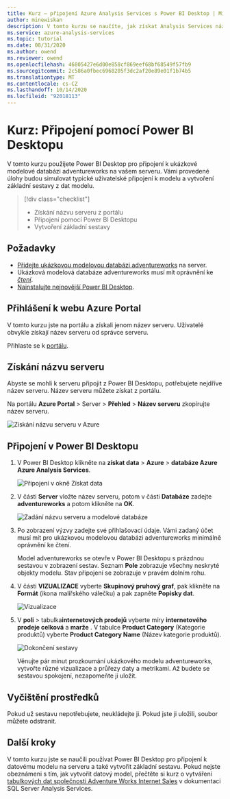 ```yaml
---
title: Kurz – připojení Azure Analysis Services s Power BI Desktop | Microsoft Docs
author: minewiskan
description: V tomto kurzu se naučíte, jak získat Analysis Services název serveru z Azure Portal a pak se pomocí Power BI Desktop připojit k serveru.
ms.service: azure-analysis-services
ms.topic: tutorial
ms.date: 08/31/2020
ms.author: owend
ms.reviewer: owend
ms.openlocfilehash: 46805427e6d00e858cf869eef68bf68549f57fb9
ms.sourcegitcommit: 2c586a0fbec6968205f3dc2af20e89e01f1b74b5
ms.translationtype: MT
ms.contentlocale: cs-CZ
ms.lasthandoff: 10/14/2020
ms.locfileid: "92018113"
---
```

# <a name="tutorial-connect-with-power-bi-desktop"></a>Kurz: Připojení pomocí Power BI Desktopu

V tomto kurzu použijete Power BI Desktop pro připojení k ukázkové modelové databázi adventureworks na vašem serveru. Vámi provedené úlohy budou simulovat typické uživatelské připojení k modelu a vytvoření základní sestavy z dat modelu.

> [!div class="checklist"]
> * Získání názvu serveru z portálu
> * Připojení pomocí Power BI Desktopu
> * Vytvoření základní sestavy

## <a name="prerequisites"></a>Požadavky

- [Přidejte ukázkovou modelovou databázi adventureworks](../analysis-services-create-sample-model.md) na server.
- Ukázková modelová databáze adventureworks musí mít oprávnění ke [*čtení*](../analysis-services-server-admins.md).
- [Nainstalujte nejnovější Power BI Desktop](https://powerbi.microsoft.com/desktop).

## <a name="sign-in-to-the-azure-portal"></a>Přihlášení k webu Azure Portal
V tomto kurzu jste na portálu a získali jenom název serveru. Uživatelé obvykle získají název serveru od správce serveru.

Přihlaste se k [portálu](https://portal.azure.com/).

## <a name="get-server-name"></a>Získání názvu serveru
Abyste se mohli k serveru připojit z Power BI Desktopu, potřebujete nejdříve název serveru. Název serveru můžete získat z portálu.

Na portálu **Azure Portal** > Server > **Přehled** > **Název serveru** zkopírujte název serveru.
   
   ![Získání názvu serveru v Azure](./media/analysis-services-tutorial-pbid/aas-copy-server-name.png)

## <a name="connect-in-power-bi-desktop"></a>Připojení v Power BI Desktopu

1. V Power BI Desktop klikněte na **získat data**  >  **Azure**  >  **databáze Azure Azure Analysis Services**.

   ![Připojení v okně Získat data](./media/analysis-services-tutorial-pbid/aas-pbid-connect-aasserver.png)

2. V části **Server** vložte název serveru, potom v části **Databáze** zadejte **adventureworks** a potom klikněte na **OK**.

   ![Zadání názvu serveru a modelové databáze](./media/analysis-services-tutorial-pbid/aas-pbid-connect-aas-servername.png)

3. Po zobrazení výzvy zadejte své přihlašovací údaje. Vámi zadaný účet musí mít pro ukázkovou modelovou databázi adventureworks minimálně oprávnění ke čtení.

    Model adventureworks se otevře v Power BI Desktopu s prázdnou sestavou v zobrazení sestav. Seznam **Pole** zobrazuje všechny neskryté objekty modelu. Stav připojení se zobrazuje v pravém dolním rohu.

4. V části **VIZUALIZACE** vyberte **Skupinový pruhový graf**, pak klikněte na **Formát** (ikona malířského válečku) a pak zapněte **Popisky dat**. 

   ![Vizualizace](./media/analysis-services-tutorial-pbid/aas-pbid-visualizations-report.png)

5. V **poli**  >  tabulka**internetových prodejů** vyberte míry **internetového prodeje celková** a **marže** . V tabulce **Product Category** (Kategorie produktů) vyberte **Product Category Name** (Název kategorie produktů).

   ![Dokončení sestavy](./media/analysis-services-tutorial-pbid/aas-pbid-complete-report.png)

    Věnujte pár minut prozkoumání ukázkového modelu adventureworks, vytvořte různé vizualizace a průřezy daty a metrikami. Až budete se sestavou spokojení, nezapomeňte ji uložit.

## <a name="clean-up-resources"></a>Vyčištění prostředků

Pokud už sestavu nepotřebujete, neukládejte ji. Pokud jste ji uložili, soubor můžete odstranit.

## <a name="next-steps"></a>Další kroky
V tomto kurzu jste se naučili používat Power BI Desktop pro připojení k datovému modelu na serveru a také vytvořit základní sestavu. Pokud nejste obeznámeni s tím, jak vytvořit datový model, přečtěte si kurz o vytváření [tabulkových dat společnosti Adventure Works Internet Sales](/analysis-services/tutorial-tabular-1400/as-adventure-works-tutorial) v dokumentaci SQL Server Analysis Services.